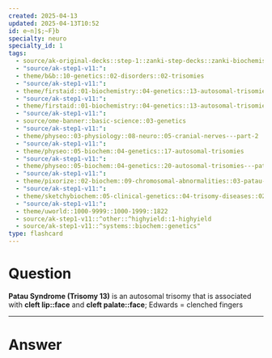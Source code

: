 ```yaml
---
created: 2025-04-13
updated: 2025-04-13T10:52
id: e~n]$;~F}b
specialty: neuro
specialty_id: 1
tags:
  - source/ak-original-decks::step-1::zanki-step-decks::zanki-biochemistry::molecular,-cellular,-genetics
  - "source/ak-step1-v11:": 
  - theme/b&b::10-genetics::02-disorders::02-trisomies
  - "source/ak-step1-v11:": 
  - theme/firstaid::01-biochemistry::04-genetics::13-autosomal-trisomies
  - "source/ak-step1-v11:": 
  - theme/firstaid::01-biochemistry::04-genetics::13-autosomal-trisomies::patau-trisomy-13
  - "source/ak-step1-v11:": 
  - source/ome-banner::basic-science::03-genetics
  - "source/ak-step1-v11:": 
  - theme/physeo::03-physiology::08-neuro::05-cranial-nerves---part-2
  - "source/ak-step1-v11:": 
  - theme/physeo::05-biochem::04-genetics::17-autosomal-trisomies
  - "source/ak-step1-v11:": 
  - theme/physeo::05-biochem::04-genetics::20-autosomal-trisomies---patau-syndrome
  - "source/ak-step1-v11:": 
  - theme/pixorize::02-biochem::09-chromosomal-abnormalities::03-patau-syndrome-(trisomy-13)
  - "source/ak-step1-v11:": 
  - theme/sketchybiochem::05-clinical-genetics::04-trisomy-diseases::02-edwards-&-patau-syndromes
  - "source/ak-step1-v11:": 
  - theme/uworld::1000-9999::1000-1999::1822
  - source/ak-step1-v11::^other::^highyield::1-highyield
  - source/ak-step1-v11::^systems::biochem::genetics"
type: flashcard
---
```


# Question
**Patau Syndrome (Trisomy 13)** is an autosomal trisomy that is associated with **cleft lip::face** and **cleft palate::face**; Edwards = clenched fingers

---

# Answer
